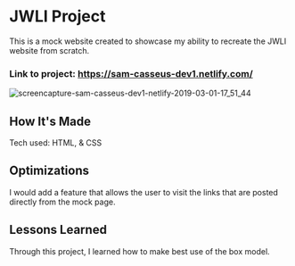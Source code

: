 # JWLI Project

This is a mock website created to showcase my ability to recreate the JWLI website from scratch.

### Link to project: https://sam-casseus-dev1.netlify.com/

![screencapture-sam-casseus-dev1-netlify-2019-03-01-17_51_44](https://user-images.githubusercontent.com/47072462/53671075-dcbb0000-3c4a-11e9-871d-3f7bc4d75a54.png)

## How It's Made

Tech used: HTML, & CSS

## Optimizations

I would add a feature that allows the user to visit the links that are posted directly from the mock page.

## Lessons Learned
Through this project, I learned how to make best use of the box model.
